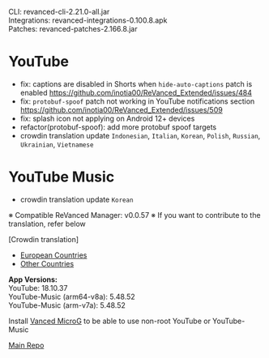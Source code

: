 CLI: revanced-cli-2.21.0-all.jar  
Integrations: revanced-integrations-0.100.8.apk  
Patches: revanced-patches-2.166.8.jar  

YouTube
==
- fix: captions are disabled in Shorts when `hide-auto-captions` patch is enabled https://github.com/inotia00/ReVanced_Extended/issues/484
- fix: `protobuf-spoof` patch not working in YouTube notifications section https://github.com/inotia00/ReVanced_Extended/issues/509
- fix: splash icon not applying on Android 12+ devices
- refactor(protobuf-spoof): add more protobuf spoof targets
- crowdin translation update
`Indonesian`, `Italian`, `Korean`, `Polish`, `Russian`, `Ukrainian`, `Vietnamese`


YouTube Music
==
- crowdin translation update
`Korean`


※ Compatible ReVanced Manager: v0.0.57
※ If you want to contribute to the translation, refer below

[Crowdin translation]
- [European Countries](https://crowdin.com/project/revancedextendedeu)
- [Other Countries](https://crowdin.com/project/revancedextended)
  
**App Versions:**  
YouTube: 18.10.37  
YouTube-Music (arm64-v8a): 5.48.52  
YouTube-Music (arm-v7a): 5.48.52  

Install [Vanced MicroG](https://github.com/inotia00/VancedMicroG/releases) to be able to use non-root YouTube or YouTube-Music  

[Main Repo](https://github.com/NoName-exe/revanced-extended)  
